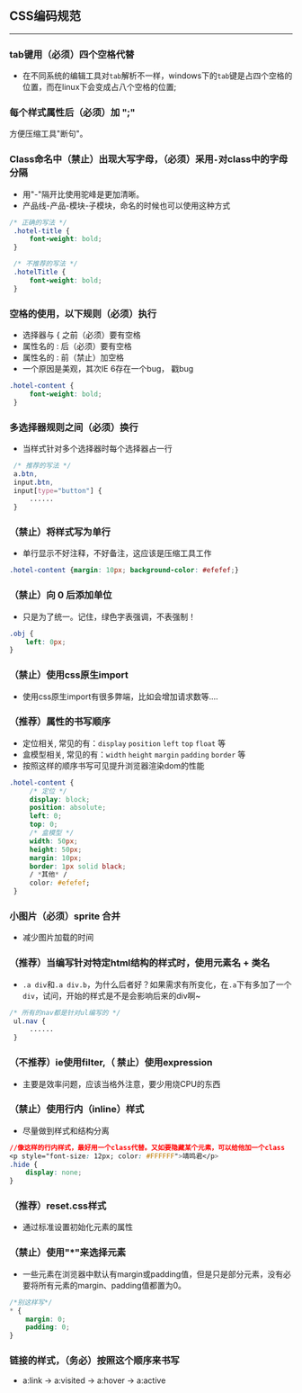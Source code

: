 ## CSS编码规范

------

### tab键用（必须）四个空格代替

- 在不同系统的编辑工具对`tab`解析不一样，windows下的`tab`键是占四个空格的位置，而在linux下会变成占八个空格的位置;

### 每个样式属性后（必须）加 ";"

方便压缩工具"断句"。

### Class命名中（禁止）出现大写字母，（必须）采用`-`对class中的字母分隔

- 用"-"隔开比使用驼峰是更加清晰。  
- 产品线-产品-模块-子模块，命名的时候也可以使用这种方式  

```css
/* 正确的写法 */
 .hotel-title {
     font-weight: bold;
 }

 /* 不推荐的写法 */
 .hotelTitle {
     font-weight: bold;
 }
```

### 空格的使用，以下规则（必须）执行

- 选择器与 { 之前（必须）要有空格
- 属性名的 : 后（必须）要有空格
- 属性名的 : 前（禁止）加空格
- 一个原因是美观，其次IE 6存在一个bug， 戳bug

```css
.hotel-content {
     font-weight: bold;
 }
```

### 多选择器规则之间（必须）换行

- 当样式针对多个选择器时每个选择器占一行

```css
 /* 推荐的写法 */
 a.btn,
 input.btn,
 input[type="button"] {
     ......
 }
```

### （禁止）将样式写为单行

- 单行显示不好注释，不好备注，这应该是压缩工具工作

```css
.hotel-content {margin: 10px; background-color: #efefef;}
```

### （禁止）向 0 后添加单位

- 只是为了统一。记住，绿色字表强调，不表强制！

```css
.obj {
    left: 0px;
}
```

### （禁止）使用css原生import

- 使用css原生import有很多弊端，比如会增加请求数等....

### （推荐）属性的书写顺序

- 定位相关, 常见的有：`display` `position` `left` `top` `float` 等
- 盒模型相关, 常见的有：`width` `height` `margin` `padding` `border` 等
- 按照这样的顺序书写可见提升浏览器渲染dom的性能

```css
.hotel-content {
     /* 定位 */
     display: block;
     position: absolute;
     left: 0;
     top: 0;
     /* 盒模型 */
     width: 50px;
     height: 50px;
     margin: 10px;
     border: 1px solid black;
     / *其他* /
     color: #efefef;
 }
```

### 小图片（必须）sprite 合并

- 减少图片加载的时间

### （推荐）当编写针对特定html结构的样式时，使用元素名 + 类名

- `.a div`和`.a div.b`，为什么后者好？如果需求有所变化，在`.a`下有多加了一个`div`，试问，开始的样式是不是会影响后来的div啊~

```css
/* 所有的nav都是针对ul编写的 */
 ul.nav {
     ......
 }
```

### （不推荐）ie使用filter,（ 禁止）使用expression

- 主要是效率问题，应该当格外注意，要少用烧CPU的东西

### （禁止）使用行内（inline）样式

- 尽量做到样式和结构分离

```css
//像这样的行内样式，最好用一个class代替。又如要隐藏某个元素，可以给他加一个class
<p style="font-size: 12px; color: #FFFFFF">靖鸣君</p>
.hide {
    display: none;
}
```

### （推荐）reset.css样式

- 通过标准设置初始化元素的属性

### （禁止）使用"*"来选择元素

- 一些元素在浏览器中默认有margin或padding值，但是只是部分元素，没有必要将所有元素的margin、padding值都置为0。

```css
/*别这样写*/
* {
    margin: 0;
    padding: 0;
}
```

### 链接的样式，（务必）按照这个顺序来书写

- a:link -> a:visited -> a:hover -> a:active